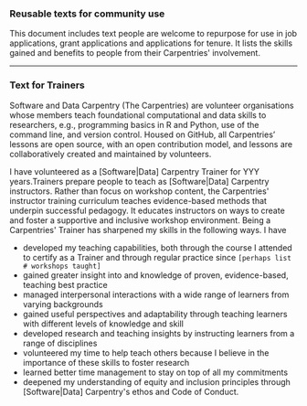### Reusable texts for community use

This document includes text people are welcome to repurpose for use in job applications, grant applications and applications for tenure. 
It lists the skills gained and benefits to people from their Carpentries' involvement.

------------------------------------------------------------------------------------------------------------------------------

### Text for Trainers

Software and Data Carpentry (The Carpentries) are volunteer organisations whose members teach foundational computational 
and data skills to researchers, e.g., programming basics in R and Python, use of the command line, and version control. 
Housed on GitHub, all Carpentries’ lessons are open source, with an open contribution model, and lessons are collaboratively 
created and maintained by volunteers.

I have volunteered as a [Software|Data] Carpentry Trainer for YYY years.Trainers prepare people to teach as [Software|Data] 
Carpentry instructors. Rather than focus on workshop content, the Carpentries' instructor training curriculum teaches 
evidence-based methods that underpin successful pedagogy. It educates instructors on ways to create and foster a supportive 
and inclusive workshop environment. Being a Carpentries' Trainer has sharpened my skills in the following ways. I have

- developed my teaching capabilities, both through the course I attended to certify as a Trainer and through regular practice since `[perhaps list # workshops taught]`
- gained greater insight into and knowledge of proven, evidence-based, teaching best practice
- managed interpersonal interactions with a wide range of learners from varying backgrounds
- gained useful perspectives and adaptability through teaching learners with different levels of knowledge and skill
- developed research and teaching insights by instructing learners from a range of disciplines 
- volunteered my time to help teach others because I believe in the importance of these skills to foster research
- learned better time management to stay on top of all my commitments
- deepened my understanding of equity and inclusion principles through [Software|Data] Carpentry's ethos and Code of Conduct.
